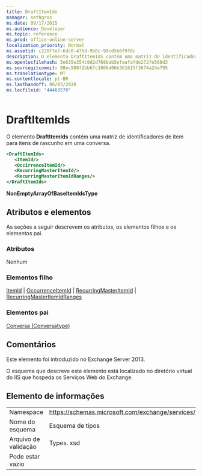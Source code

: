 ```yaml
---
title: DraftItemIds
manager: sethgros
ms.date: 09/17/2015
ms.audience: Developer
ms.topic: reference
ms.prod: office-online-server
localization_priority: Normal
ms.assetid: c228f7e7-6dc8-476d-9b8c-99cd5b6f9f0c
description: O elemento DraftItemIds contém uma matriz de identificadores de item para itens de rascunho em uma conversa.
ms.openlocfilehash: 5e635e354c9d2d768bab5efaafafde272fe568d3
ms.sourcegitcommit: 88ec988f2bb67c1866d06b361615f3674a24e795
ms.translationtype: MT
ms.contentlocale: pt-BR
ms.lasthandoff: 06/03/2020
ms.locfileid: "44463570"
---
```

# <a name="draftitemids"></a>DraftItemIds

O elemento **DraftItemIds** contém uma matriz de identificadores de item para itens de rascunho em uma conversa. 
  
```XML
<DraftItemIds>
   <ItemId/>
   <OccirrenceItemId/>
   <RecurringMasterItemId/>
   <RecurringMasterItemIdRanges/>
</DraftItemIds>
```

 **NonEmptyArrayOfBaseItemIdsType**
## <a name="attributes-and-elements"></a>Atributos e elementos

As seções a seguir descrevem os atributos, os elementos filhos e os elementos pai.
  
### <a name="attributes"></a>Atributos

Nenhum
  
### <a name="child-elements"></a>Elementos filho

[ItemId](itemid.md)  |  [OccurrenceItemId](occurrenceitemid.md)  |  [RecurringMasterItemId](recurringmasteritemid.md)  |  [RecurringMasterItemIdRanges](recurringmasteritemidranges.md)
  
### <a name="parent-elements"></a>Elementos pai

[Conversa (Conversatype)](conversation-conversationtype.md)
  
## <a name="remarks"></a>Comentários

Este elemento foi introduzido no Exchange Server 2013.
  
O esquema que descreve este elemento está localizado no diretório virtual do IIS que hospeda os Serviços Web do Exchange.
  
## <a name="element-information"></a>Elemento de informações

|||
|:-----|:-----|
|Namespace  <br/> |https://schemas.microsoft.com/exchange/services/2006/types  <br/> |
|Nome do esquema  <br/> |Esquema de tipos  <br/> |
|Arquivo de validação  <br/> |Types. xsd  <br/> |
|Pode estar vazio  <br/> ||
   

